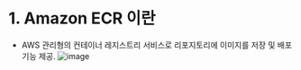 # 1. Amazon ECR 이란
- AWS 관리형의 컨테이너 레지스트리 서비스로 리포지토리에 이미지를 저장 및 배포 기능 제공.
![image](https://github.com/devhyunuk/eks-cloudnet/assets/49749510/e25e5856-531b-4afb-8352-d8b6f7e18ff6)




   

























